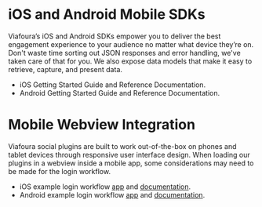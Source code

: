 # iOS and Android Mobile SDKs
Viafoura’s iOS and Android SDKs empower you to deliver the best engagement experience to your audience no matter what device they’re on. Don't waste time sorting out JSON responses and error handling, we've taken care of that for you. We also expose data models that make it easy to retrieve, capture, and present data.
* iOS Getting Started Guide and Reference Documentation.
* Android Getting Started Guide and Reference Documentation.

# Mobile Webview Integration 
Viafoura social plugins are built to work out-of-the-box on phones and tablet devices through responsive user interface design. When loading our plugins in a webview inside a mobile app, some considerations may need to be made for the login workflow.
* iOS example login workflow [app](https://github.com/viafoura/Viafoura-Examples/tree/master/iOS-Login-UIWebView-Example-App) and [documentation](https://github.com/viafoura/Viafoura-Examples/raw/master/iOS-Login-UIWebView-Example-App/Viafoura%20UIWebView%20Integration.pdf).
* Android example login workflow [app](https://github.com/viafoura/Viafoura-Examples/tree/master/Android-Login-WebView-Example-App) and [documentation](https://github.com/viafoura/Viafoura-Examples/raw/master/Android-Login-WebView-Example-App/Viafoura%20Android%20WebView%20Integration.pdf). 
